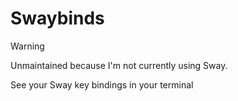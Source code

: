 # Swaybinds

> [!WARNING]
> Unmaintained because I'm not currently using Sway.

See your Sway key bindings in your terminal
